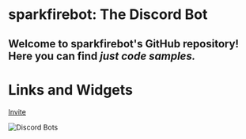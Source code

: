 # sparkfirebot: The Discord Bot

## Welcome to sparkfirebot's GitHub repository! Here you can find *just code samples.*

# Links and Widgets
[Invite](https://discord.com/oauth2/authorize?client_id=757780137449226272&scope=bot&permissions=1477963007)


![Discord Bots](https://top.gg/api/widget/757780137449226272.svg)


